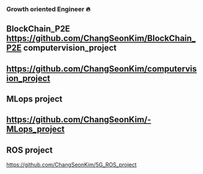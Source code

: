 ### Growth oriented Engineer 🔥
BlockChain_P2E
https://github.com/ChangSeonKim/BlockChain_P2E
computervision_project 
--
https://github.com/ChangSeonKim/computervision_project
--
MLops project
--
https://github.com/ChangSeonKim/-MLops_project
--
ROS project
--
https://github.com/ChangSeonKim/5G_ROS_project


<!--
**ChangSeonKim/ChangSeonKim** is a ✨ _special_ ✨ repository because its `README.md` (this file) appears on your GitHub profile.

Here are some ideas to get you started:

- 🔭 I’m currently working on ...
- 🌱 I’m currently learning ...
- 👯 I’m looking to collaborate on ...
- 🤔 I’m looking for help with ...
- 💬 Ask me about ...
- 📫 How to reach me: ...
- 😄 Pronouns: ...
- ⚡ Fun fact: ...
-->
